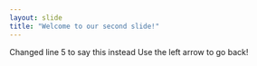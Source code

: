 ```yaml
---
layout: slide
title: "Welcome to our second slide!"
---
```

Changed line 5 to say this instead
Use the left arrow to go back!
